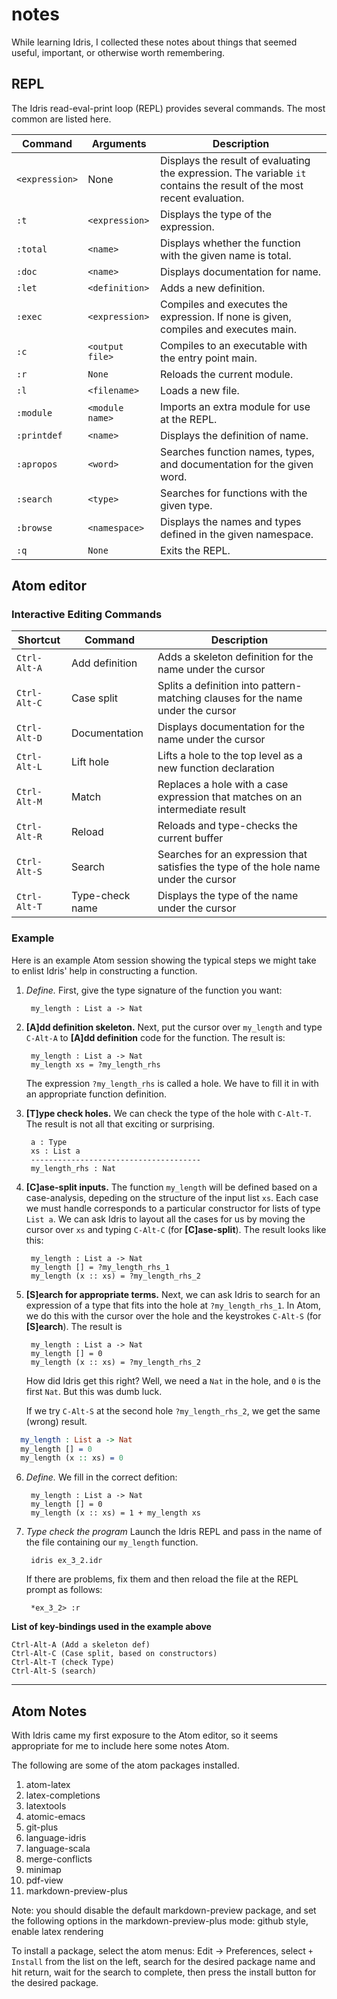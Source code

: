 # notes

While learning Idris, I collected these notes about things that seemed useful,
important, or otherwise worth remembering.

## REPL

The Idris read-eval-print loop (REPL) provides several commands.
The most common are listed here.

| Command | Arguments | Description |
| ------- | --------- | ----------- |
| `<expression>` | None | Displays the result of evaluating the expression. The variable `it` contains the result of the most recent evaluation. |
| `:t` | `<expression>` |  Displays the type of the expression. |
| `:total` | `<name>` | Displays whether the function with the given name is total. |
| `:doc` | `<name>` | Displays documentation for name. |
| `:let` | `<definition>` | Adds a new definition. |
| `:exec` | `<expression>` | Compiles and executes the expression. If none is given, compiles and executes main.|
| `:c` | `<output file>` | Compiles to an executable with the entry point main. |
| `:r` | `None ` | Reloads the current module. |
| `:l` | `<filename>` | Loads a new file. |
| `:module` | `<module name>` | Imports an extra module for use at the REPL. |
| `:printdef` | `<name>` | Displays the definition of name. |
| `:apropos` | `<word>` | Searches function names, types, and documentation for the given word.|
| `:search` | `<type>` | Searches for functions with the given type. |
| `:browse` | `<namespace>` | Displays the names and types defined in the given namespace.|
| `:q` | `None ` |Exits the REPL. |


## Atom editor


### Interactive Editing Commands

| Shortcut | Command | Description |
| -------- | ------- | ----------- |
| `Ctrl-Alt-A` | Add definition | Adds a skeleton definition for the name under the cursor |
| `Ctrl-Alt-C` | Case split | Splits a definition into pattern-matching clauses for the name under the cursor |
| `Ctrl-Alt-D` | Documentation | Displays documentation for the name under the cursor |
| `Ctrl-Alt-L` | Lift hole | Lifts a hole to the top level as a new function declaration |
| `Ctrl-Alt-M` | Match | Replaces a hole with a case expression that matches on an intermediate result |
| `Ctrl-Alt-R` | Reload | Reloads and type-checks the current buffer |
| `Ctrl-Alt-S` | Search | Searches for an expression that satisfies the type of the hole name under the cursor |
| `Ctrl-Alt-T` | Type-check name | Displays the type of the name under the cursor |


### Example

Here is an example Atom session showing the typical steps we might take to
enlist Idris' help in constructing a function.

1. *Define.*
   First, give the type signature of the function you want:

        my_length : List a -> Nat

2. **[A]dd definition skeleton.**
   Next, put the cursor over `my_length` and type `C-Alt-A`
   to **[A]dd definition** code for the function.  The result is:

        my_length : List a -> Nat
		my_length xs = ?my_length_rhs

   The expression `?my_length_rhs` is called a hole. We have to fill it in
   with an appropriate function definition.

3. **[T]ype check holes.**
   We can check the type of the hole with `C-Alt-T`.
   The result is not all that exciting or surprising.

		a : Type
        xs : List a
        --------------------------------------
		my_length_rhs : Nat

4. **[C]ase-split inputs.**
   The function `my_length` will be defined based on a case-analysis,
   depeding on the structure of the input list `xs`.
   Each case we must handle corresponds to a particular constructor for
   lists of type `List a`.  We can ask Idris to layout all the cases for us by
   moving the cursor over `xs` and typing `C-Alt-C` (for **[C]ase-split**).
   The result looks like this:

		my_length : List a -> Nat
		my_length [] = ?my_length_rhs_1
		my_length (x :: xs) = ?my_length_rhs_2

5. **[S]earch for appropriate terms.**
   Next, we can ask Idris to search for an expression of a type that fits into the hole
   at `?my_length_rhs_1`.  In Atom, we do this with the cursor over the hole and the
   keystrokes `C-Alt-S` (for **[S]earch**). The result is

		my_length : List a -> Nat
		my_length [] = 0
		my_length (x :: xs) = ?my_length_rhs_2

   How did Idris get this right?
   Well, we need a `Nat` in the hole, and `0` is the first `Nat`.
   But this was dumb luck.

   If we try `C-Alt-S` at the second hole `?my_length_rhs_2`, we get the same (wrong) result.

```idris
  my_length : List a -> Nat
  my_length [] = 0
  my_length (x :: xs) = 0
```

6. *Define.* We fill in the correct defition:

		my_length : List a -> Nat
		my_length [] = 0
		my_length (x :: xs) = 1 + my_length xs

7. *Type check the program*
   Launch the Idris REPL and pass in the name of the file containing our
   `my_length` function.

		idris ex_3_2.idr

   If there are problems, fix them and then reload the file at the REPL
   prompt as follows:

		*ex_3_2> :r

**List of key-bindings used in the example above**

    Ctrl-Alt-A (Add a skeleton def)
    Ctrl-Alt-C (Case split, based on constructors)
    Ctrl-Alt-T (check Type)
    Ctrl-Alt-S (search)

--------------------------------------------------

## Atom Notes
With Idris came my first exposure to the Atom editor, so
it seems appropriate for me to include here some notes
Atom.

The following are some of the atom packages installed.

1. atom-latex
2. latex-completions
3. latextools
4. atomic-emacs
5. git-plus
6. language-idris
7. language-scala
8. merge-conflicts
9. minimap
10. pdf-view
11. markdown-preview-plus

Note: you should disable the default markdown-preview package, and set the following options in the markdown-preview-plus mode:  github style, enable latex rendering

To install a package, select the atom menus: Edit -> Preferences,
select `+ Install` from the list on the left, search for
the desired package name and hit return, wait for the search to
complete, then press the install button for the desired package.
